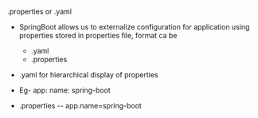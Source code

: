 .properties or .yaml

* SpringBoot allows us to externalize configuration for application using properties stored in properties file, format ca be 
  * .yaml
  * .properties
  
* .yaml for hierarchical display of properties
* Eg- app:
        name: spring-boot
* .properties -- app.name=spring-boot